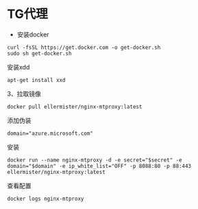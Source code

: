 # TG代理
- 安装docker
```
curl -fsSL https://get.docker.com -o get-docker.sh
sudo sh get-docker.sh
```
安装xdd
```
apt-get install xxd
```
3、拉取镜像
```
docker pull ellermister/nginx-mtproxy:latest
```
添加伪装
```
domain="azure.microsoft.com"
```
安装
```
docker run --name nginx-mtproxy -d -e secret="$secret" -e domain="$domain" -e ip_white_list="OFF" -p 8088:80 -p 88:443 ellermister/nginx-mtproxy:latest
```
查看配置
```
docker logs nginx-mtproxy
```

